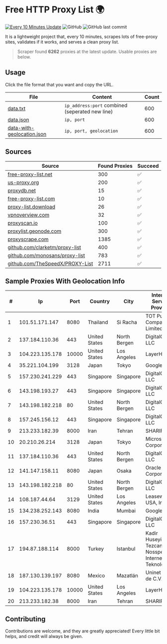 
# Free HTTP Proxy List 🌍

[![Every 10 Minutes Update](https://github.com/mertguvencli/http-proxy-list/actions/workflows/main.yml/badge.svg?branch=main)](https://github.com/mertguvencli/http-proxy-list/actions/workflows/main.yml)
![GitHub](https://img.shields.io/github/license/mertguvencli/http-proxy-list)
![GitHub last commit](https://img.shields.io/github/last-commit/mertguvencli/http-proxy-list)

It is a lightweight project that, every 10 minutes, scrapes lots of free-proxy sites, validates if it works, and serves a clean proxy list.


> Scraper found **6262** proxies at the latest update. Usable proxies are below.

## Usage

Click the file format that you want and copy the URL.


|File|Content|Count|
|----|-------|-----|
|[data.txt](https://raw.githubusercontent.com/mertguvencli/http-proxy-list/main/proxy-list/data.txt)|`ip_address:port` combined (seperated new line)|600|
|[data.json](https://raw.githubusercontent.com/mertguvencli/http-proxy-list/main/proxy-list/data.json)|`ip, port`|600|
|[data-with-geolocation.json](https://raw.githubusercontent.com/mertguvencli/http-proxy-list/main/proxy-list/data-with-geolocation.json)|`ip, port, geolocation`|600|

## Sources

|Source|Found Proxies|Succeed|
|------|-------------|-------|
|[free-proxy-list.net](https://free-proxy-list.net)|300|✅|
|[us-proxy.org](https://www.us-proxy.org)|200|✅|
|[proxydb.net](http://proxydb.net)|15|✅|
|[free-proxy-list.com](https://free-proxy-list.com/?page=&port=&type%5B%5D=http&type%5B%5D=https&up_time=0&search=Search)|10|✅|
|[proxy-list.download](https://www.proxy-list.download/HTTP)|26|✅|
|[vpnoverview.com](https://vpnoverview.com/privacy/anonymous-browsing/free-proxy-servers)|32|✅|
|[proxyscan.io](https://www.proxyscan.io)|100|✅|
|[proxylist.geonode.com](https://proxylist.geonode.com/api/proxy-list?limit=300&page=1&sort_by=lastChecked&sort_type=desc&protocols=http,https)|300|✅|
|[proxyscrape.com](https://api.proxyscrape.com/v2/?request=displayproxies&protocol=http&timeout=10000&country=all&ssl=all&anonymity=all)|1385|✅|
|[github.com/clarketm/proxy-list](https://raw.githubusercontent.com/clarketm/proxy-list/master/proxy-list-raw.txt)|400|✅|
|[github.com/monosans/proxy-list](https://raw.githubusercontent.com/monosans/proxy-list/main/proxies/http.txt)|783|✅|
|[github.com/TheSpeedX/PROXY-List](https://raw.githubusercontent.com/TheSpeedX/PROXY-List/master/http.txt)|2711|✅|


## Sample Proxies With Geolocation Info

|#|Ip|Port|Country|City|Internet Service Provider|
|-|--|----|-------|----|-------------------------|
|1|101.51.171.147|8080|Thailand|Si Racha|TOT Public Company Limited|
|2|137.184.110.36|443|United States|North Bergen|DigitalOcean, LLC|
|3|104.223.135.178|10000|United States|Los Angeles|LayerHost|
|4|35.221.104.199|3128|Japan|Tokyo|Google LLC|
|5|157.230.241.229|443|Singapore|Singapore|DigitalOcean, LLC|
|6|143.198.193.27|443|Singapore|Singapore|DigitalOcean, LLC|
|7|143.198.182.218|80|United States|North Bergen|DigitalOcean, LLC|
|8|157.245.156.12|443|Singapore|Singapore|DigitalOcean, LLC|
|9|213.233.182.39|8000|Iran|Tehran|SHARIF-EDU|
|10|20.210.26.214|3128|Japan|Tokyo|Microsoft Corporation|
|11|137.184.110.36|443|United States|North Bergen|DigitalOcean, LLC|
|12|141.147.158.11|8080|Japan|Osaka|Oracle Corporation|
|13|143.198.182.218|80|United States|North Bergen|DigitalOcean, LLC|
|14|108.187.44.64|3129|United States|Los Angeles|Leaseweb USA, Inc.|
|15|134.238.252.143|8080|India|Mumbai|Google LLC|
|16|157.230.36.51|443|Singapore|Singapore|DigitalOcean, LLC|
|17|194.87.188.114|8000|Turkey|Istanbul|Kadir Huseyin Tezcan Nosspeed Internet Teknolojileri|
|18|187.130.139.197|8080|Mexico|Mazatlán|Uninet S.A. de C.V.|
|19|104.223.135.178|10000|United States|Los Angeles|LayerHost|
|20|213.233.182.38|8000|Iran|Tehran|SHARIF-EDU|



## Contributing

Contributions are welcome, and they are greatly appreciated! Every
little bit helps, and credit will always be given.

